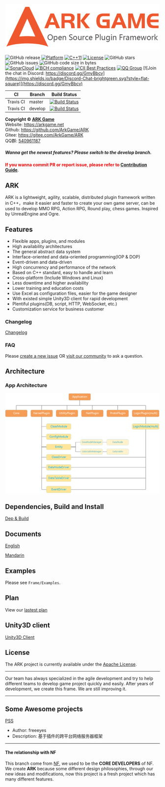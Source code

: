![Server Architecture](https://github.com/ArkGame/ARK/blob/master/Docs/asserts/imgs/arkgame.png?raw=true)

![GitHub release](https://img.shields.io/github/release/ArkGame/ARK.svg?style=flat-square)
[![Platform](https://img.shields.io/badge/Platform-Linux,%20Windows-green.svg?style=flat-square)](https://github.com/ArkGame/ARK)
[![C++11](https://img.shields.io/badge/C++-11-4c7e9f.svg?style=flat-square)](https://github.com/ArkGame/ARK)
[![License](https://img.shields.io/github/license/ArkGame/ARK.svg?colorB=f48041&style=flat-square)](https://opensource.org/licenses/Apache-2.0)
![GitHub stars](https://img.shields.io/github/stars/ArkGame/ARK.svg?style=flat-square&label=Stars)
![GitHub issues](https://img.shields.io/github/issues-raw/ArkGame/ARK.svg?style=flat-square)
![GitHub code size in bytes](https://img.shields.io/github/languages/code-size/ArkGame/ARK.svg?style=flat-square)  
[![SonarCloud](https://sonarcloud.io/api/project_badges/measure?project=ark&metric=alert_status)](https://sonarcloud.io/dashboard/index/ark)
[![BCH compliance](https://bettercodehub.com/edge/badge/ArkGame/ARK?branch=master)](https://bettercodehub.com/)
[![CII Best Practices](https://bestpractices.coreinfrastructure.org/projects/1916/badge)](https://bestpractices.coreinfrastructure.org/projects/1916)
[![QQ Group](https://img.shields.io/badge/Chat%20on-QQ%20Group-orange.svg?longCache=true&style=flat-square)](https://shang.qq.com/wpa/qunwpa?idkey=1b8394bd9a42ba46606200a44911c1c6161235a38aecce95158ca646c2bafd81)
[![Join the chat in Discord: https://discord.gg/GmyBbcv](https://img.shields.io/badge/Discord-Chat-brightgreen.svg?style=flat-square)](https://discord.gg/GmyBbcv)

| CI | Branch | Build Status |
| - | - | - |
| Travis CI | master | [![Build Status](https://travis-ci.org/ArkGame/ARK.svg?branch=master)](https://travis-ci.org/ArkGame/ARK) |
| Travis CI | develop | [![Build Status](https://travis-ci.org/ArkGame/ARK.svg?branch=develop)](https://travis-ci.org/ArkGame/ARK) |

**Copyright © [ARK Game](https://arkgame.net "ARK Game")**   
Website: https://arkgame.net  
Github: https://github.com/ArkGame/ARK  
Gitee: https://gitee.com/ArkGame/ARK  
QQ群: [540961187](https://shang.qq.com/wpa/qunwpa?idkey=1b8394bd9a42ba46606200a44911c1c6161235a38aecce95158ca646c2bafd81)

##### Wanna get the newest features? Please switch to the develop branch.

**<font color=red>If you wanna commit PR or report issue, please refer to [Contribution Guide](https://github.com/ArkGame/ARK/blob/master/.github/CONTRIBUTING.md)</font>**.

## ARK
ARK is a lightweight, agility, scalable, distributed plugin framework written in C++，make it easier and faster to create your own game server, can be used to develop MMO RPG, Action RPG, Round play, chess games. Inspired by UnrealEngine and Ogre.

## Features

- Flexible apps, plugins, and modules
- High availability architectures
- The general abstract data system
- Interface-oriented and data-oriented programming(IOP & DOP)
- Event-driven and data-driven
- High concurrency and performance of the network
- Based on C++ standard, easy to handle and learn
- Cross-platform (Include Windows and Linux)
- Less downtime and higher availability
- Lower training and education costs
- Use Excel as configuration files, easier for the game designer
- With existed simple Unity3D client for rapid development
- Plentiful plugins(DB, script, HTTP, WebSocket, etc.)
- Customization service for business customer

### Changelog
[Changelog](https://github.com/ArkGame/ARK/blob/master/Docs/CHANGELOG.md)

### FAQ

Please [create a new issue](https://github.com/ArkGame/ARK/issues) OR [visit our community](https://arkgame.net/questions) to ask a question.

## Architecture

### App Architecture

![App Architecture](https://github.com/ArkGame/ARK/blob/master/Docs/asserts/imgs/AppArchitecture.png?raw=true)

## Dependencies, Build and Install

[Dep & Build](https://github.com/ArkGame/ARK/blob/master/Docs/BUILD.md)

## Documents

[English](https://github.com/ArkGame/ARK/blob/master/Docs/doc_EN.md)

[Mandarin](https://github.com/ArkGame/ARK/blob/master/Docs/doc_ZH.md)

## Examples

Please see `Frame/Examples`.

## Plan

View our [lastest plan](https://github.com/ArkGame/ARK/blob/master/Docs/plan.md)

## Unity3D client

[Unity3D Client](https://github.com/ArkGame/ArkClient-Unity3D)

## License

The ARK project is currently available under the [Apache License](https://github.com/ArkGame/ARK/blob/master/LICENSE).

----------

Our team has always specialized in the agile development and try to help different teams to develop game project quickly and easily. After years of development, we create this frame. We are still improving it.

----------

## Some Awesome projects

[PSS](https://github.com/freeeyes/PSS)
- Author: freeeyes
- Description: 基于插件的跨平台网络服务器框架

----------

#### The relationship with NF

This branch come from [NF](https://github.com/ketoo/NoahGameFrame), we used to be the **CORE DEVELOPERS** of NF. We create **ARK** because some different design philosophies, through our new ideas and modifications, now this project is a fresh project which has many different features.
